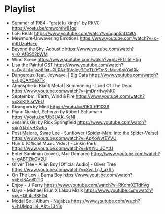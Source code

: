 # Playlist
- Summer of 1984 ∙ “grateful kings” by RKVC https://youtu.be/cmwomhy81qg
- LoFi Beats https://www.youtube.com/watch?v=5qap5aO4i9A
- Mewmore-Unwavering Emotions https://www.youtube.com/watch?v=o-mKUzqHcEc
- Beyond the Sky, Acoustic https://www.youtube.com/watch?v=0_Af8SX2bWM
- Wind Scene https://www.youtube.com/watch?v=pUFELL5hHbg
- Lisa the Painful OST https://www.youtube.com/watch?v=ByKll4eIjwo&list=PLPAsf8Volpy3OoTL0fFmSLMuv8oK0s1Rk
- Dangerous (feat. Joywave) | Big Data https://www.youtube.com/watch?v=LpQArtCeXTk
- Atmospheric Black Metal | Summoning - Land Of The Dead https://www.youtube.com/watch?v=jmDnrNwyhK0
- September | Earth, Wind & Fire https://www.youtube.com/watch?v=3cKtSlsYVEU
- Strangers by Minji https://youtu.be/Rh3-ifF1D38
- Piano Quintet, Scherzo by Robert Schumann https://youtu.be/Ub3UAK_KeNI
- Jessie's Girl by Rick Springfield https://www.youtube.com/watch?v=qYkbTyHXwbs
- Post Malone, Swae Lee - Sunflower (Spider-Man: Into the Spider-Verse) https://www.youtube.com/watch?v=ApXoWvfEYVU
- Numb [Official Music Video] - Linkin Park https://www.youtube.com/watch?v=kXYiU_JCYtU
- Enter Sandman (cover), Mac Demarco https://www.youtube.com/watch?v=gABTZibOV2U
- Oliver Tree - Alien Boy [Official Audio] - Oliver Tree https://www.youtube.com/watch?v=3wLLgJ_a7Rs
- On The Low - Burna Boy https://www.youtube.com/watch?v=Ecl8Aod0Tl0
- Enjoy - J-Perry https://www.youtube.com/watch?v=RKomOZTdhVg
- Gaya - Michael Brun X Lakou Mizik https://www.youtube.com/watch?v=sHQL4uBSFD4
- Modal Soul Album - Nujabes https://www.youtube.com/watch?v=hUMpg1ii4_A&t=1341s
